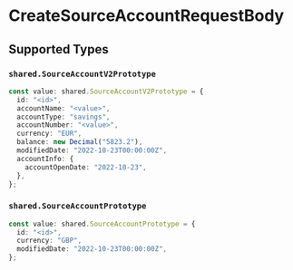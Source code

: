 # CreateSourceAccountRequestBody


## Supported Types

### `shared.SourceAccountV2Prototype`

```typescript
const value: shared.SourceAccountV2Prototype = {
  id: "<id>",
  accountName: "<value>",
  accountType: "savings",
  accountNumber: "<value>",
  currency: "EUR",
  balance: new Decimal("5823.2"),
  modifiedDate: "2022-10-23T00:00:00Z",
  accountInfo: {
    accountOpenDate: "2022-10-23",
  },
};
```

### `shared.SourceAccountPrototype`

```typescript
const value: shared.SourceAccountPrototype = {
  id: "<id>",
  currency: "GBP",
  modifiedDate: "2022-10-23T00:00:00Z",
};
```

